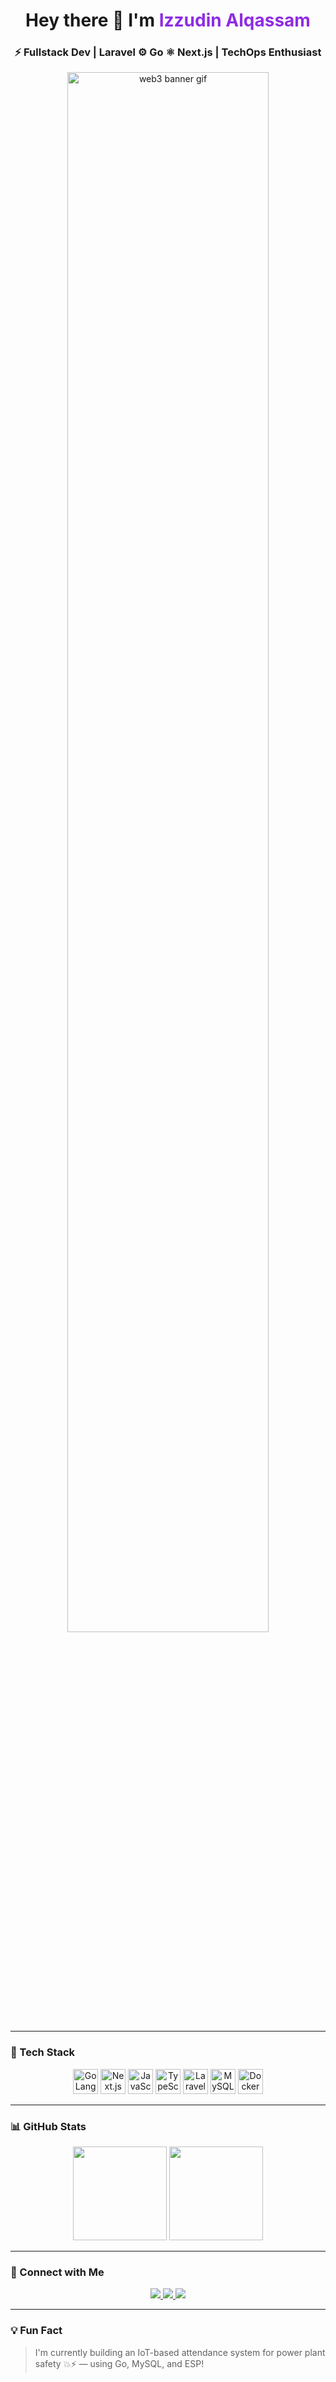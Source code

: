<!-- HEADER -->
<h1 align="center">
  Hey there 👋 I'm <span style="color:#8E2DE2;">Izzudin Alqassam</span>
</h1>
<h3 align="center">⚡ Fullstack Dev | Laravel ⚙️ Go ⚛️ Next.js | TechOps Enthusiast</h3>

<!-- BANNER -->
<p align="center">
  <img src="https://i.imgur.com/l4J3KxE.gif" width="80%" alt="web3 banner gif">
</p>

---

### 🚀 Tech Stack

<p align="center">
  <img src="https://cdn.jsdelivr.net/gh/devicons/devicon/icons/go/go-original.svg" width="40" height="40" title="GoLang"/>
  <img src="https://cdn.jsdelivr.net/gh/devicons/devicon/icons/nextjs/nextjs-original.svg" width="40" height="40" title="Next.js"/>
  <img src="https://cdn.jsdelivr.net/gh/devicons/devicon/icons/javascript/javascript-original.svg" width="40" height="40" title="JavaScript"/>
  <img src="https://cdn.jsdelivr.net/gh/devicons/devicon/icons/typescript/typescript-original.svg" width="40" height="40" title="TypeScript"/>
  <img src="https://cdn.jsdelivr.net/gh/devicons/devicon/icons/laravel/laravel-plain.svg" width="40" height="40" title="Laravel"/>
  <img src="https://cdn.jsdelivr.net/gh/devicons/devicon/icons/mysql/mysql-original.svg" width="40" height="40" title="MySQL"/>
  <img src="https://cdn.jsdelivr.net/gh/devicons/devicon/icons/docker/docker-original.svg" width="40" height="40" title="Docker"/>
</p>

---

### 📊 GitHub Stats
<p align="center">
  <img src="https://github-readme-stats.vercel.app/api?username=izzudinalqassam&show_icons=true&theme=radical&border_radius=15" height="150"/>
  <img src="https://github-readme-stats.vercel.app/api/top-langs/?username=izzudinalqassam&layout=compact&theme=radical&border_radius=15" height="150"/>
</p>

---

### 🔗 Connect with Me

<p align="center">
  <a href="https://linkedin.com/in/izzudinalqassam" target="_blank">
    <img src="https://img.shields.io/badge/LinkedIn-%230077B5.svg?style=for-the-badge&logo=linkedin&logoColor=white"/>
  </a>
  <a href="mailto:izzudinalqassam@gmail.com" target="_blank">
    <img src="https://img.shields.io/badge/Gmail-D14836?style=for-the-badge&logo=gmail&logoColor=white"/>
  </a>
  <a href="https://your-portfolio.com" target="_blank">
    <img src="https://img.shields.io/badge/Portfolio-111111?style=for-the-badge&logo=vercel&logoColor=white"/>
  </a>
</p>

---

### 💡 Fun Fact
> I'm currently building an IoT-based attendance system for power plant safety 💥⚡️ — using Go, MySQL, and ESP!

